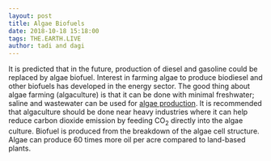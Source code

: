 ```yaml
---
layout: post
title: Algae Biofuels
date: 2018-10-18 15:18:00
tags: THE.EARTH.LIVE
author: tadi and dagi
---
```


It is predicted that in the future, production of diesel and gasoline could be
replaced by algae biofuel. Interest in farming algae to produce biodiesel and
other biofuels has developed in the energy sector. The good thing about algae
farming (algaculture) is that it can be done with minimal freshwater;
saline and wastewater can be used for [algae production](https://www.youtube.com/watch?v=IxyvVkeW7Nk).
It is recommended that algaculture should be done near heavy industries where it can help reduce carbon
dioxide emission by feeding CO<sub>2</sub> directly into the algae culture.
Biofuel is produced from the breakdown of the algae cell
structure. Algae can produce 60 times more oil per acre compared to land-based
plants.
